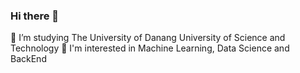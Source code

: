 ### Hi there 👋
🔭 I’m studying The University of Danang University of Science and Technology
🌱 I'm interested in Machine Learning, Data Science and BackEnd 
